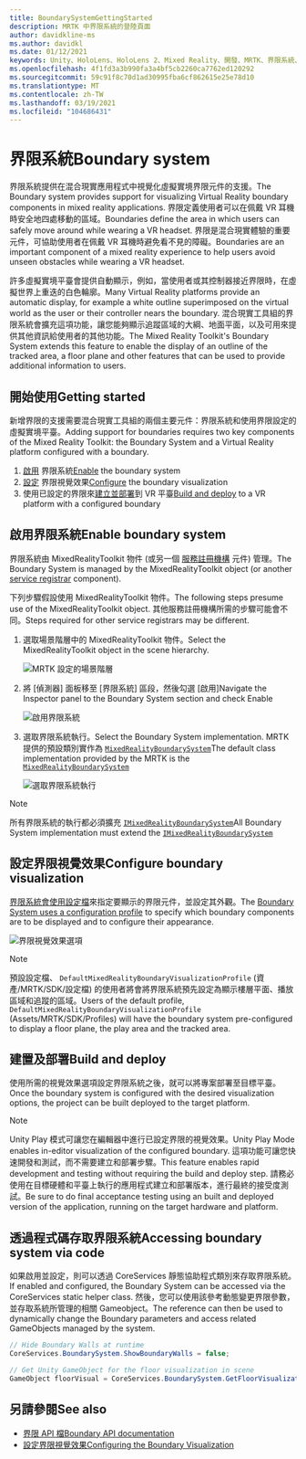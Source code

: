 ```yaml
---
title: BoundarySystemGettingStarted
description: MRTK 中界限系統的登陸頁面
author: davidkline-ms
ms.author: davidkl
ms.date: 01/12/2021
keywords: Unity、HoloLens、HoloLens 2、Mixed Reality、開發、MRTK、界限系統、
ms.openlocfilehash: 4f1fd3a3b990fa3a4bf5cb2260ca7762ed120292
ms.sourcegitcommit: 59c91f8c70d1ad30995fba6cf862615e25e78d10
ms.translationtype: MT
ms.contentlocale: zh-TW
ms.lasthandoff: 03/19/2021
ms.locfileid: "104686431"
---
```

# <a name="boundary-system"></a><span data-ttu-id="a48b0-104">界限系統</span><span class="sxs-lookup"><span data-stu-id="a48b0-104">Boundary system</span></span>

<span data-ttu-id="a48b0-105">界限系統提供在混合現實應用程式中視覺化虛擬實境界限元件的支援。</span><span class="sxs-lookup"><span data-stu-id="a48b0-105">The Boundary system provides support for visualizing Virtual Reality boundary components in mixed reality applications.</span></span> <span data-ttu-id="a48b0-106">界限定義使用者可以在佩戴 VR 耳機時安全地四處移動的區域。</span><span class="sxs-lookup"><span data-stu-id="a48b0-106">Boundaries define the area in which users can safely move around while wearing a VR headset.</span></span> <span data-ttu-id="a48b0-107">界限是混合現實體驗的重要元件，可協助使用者在佩戴 VR 耳機時避免看不見的障礙。</span><span class="sxs-lookup"><span data-stu-id="a48b0-107">Boundaries are an important component of a mixed reality experience to help users avoid unseen obstacles while wearing a VR headset.</span></span>

<span data-ttu-id="a48b0-108">許多虛擬實境平臺會提供自動顯示，例如，當使用者或其控制器接近界限時，在虛擬世界上重迭的白色輪廓。</span><span class="sxs-lookup"><span data-stu-id="a48b0-108">Many Virtual Reality platforms provide an automatic display, for example a white outline superimposed on the virtual world as the user or their controller nears the boundary.</span></span> <span data-ttu-id="a48b0-109">混合現實工具組的界限系統會擴充這項功能，讓您能夠顯示追蹤區域的大綱、地面平面，以及可用來提供其他資訊給使用者的其他功能。</span><span class="sxs-lookup"><span data-stu-id="a48b0-109">The Mixed Reality Toolkit's Boundary System extends this feature to enable the display of an outline of the tracked area, a floor plane and other features that can be used to provide additional information to users.</span></span>

## <a name="getting-started"></a><span data-ttu-id="a48b0-110">開始使用</span><span class="sxs-lookup"><span data-stu-id="a48b0-110">Getting started</span></span>

<span data-ttu-id="a48b0-111">新增界限的支援需要混合現實工具組的兩個主要元件：界限系統和使用界限設定的虛擬實境平臺。</span><span class="sxs-lookup"><span data-stu-id="a48b0-111">Adding support for boundaries requires two key components of the Mixed Reality Toolkit: the Boundary System and a Virtual Reality platform configured with a boundary.</span></span>

1. <span data-ttu-id="a48b0-112">[啟用](#enable-boundary-system) 界限系統</span><span class="sxs-lookup"><span data-stu-id="a48b0-112">[Enable](#enable-boundary-system) the boundary system</span></span>
2. <span data-ttu-id="a48b0-113">[設定](#configure-boundary-visualization) 界限視覺效果</span><span class="sxs-lookup"><span data-stu-id="a48b0-113">[Configure](#configure-boundary-visualization) the boundary visualization</span></span>
3. <span data-ttu-id="a48b0-114">使用已設定的界限來[建立並部署](#build-and-deploy)到 VR 平臺</span><span class="sxs-lookup"><span data-stu-id="a48b0-114">[Build and deploy](#build-and-deploy) to a VR platform with a configured boundary</span></span>

## <a name="enable-boundary-system"></a><span data-ttu-id="a48b0-115">啟用界限系統</span><span class="sxs-lookup"><span data-stu-id="a48b0-115">Enable boundary system</span></span>

<span data-ttu-id="a48b0-116">界限系統由 MixedRealityToolkit 物件 (或另一個 [服務註冊機構](xref:Microsoft.MixedReality.Toolkit.IMixedRealityServiceRegistrar) 元件) 管理。</span><span class="sxs-lookup"><span data-stu-id="a48b0-116">The Boundary System is managed by the MixedRealityToolkit object (or another [service registrar](xref:Microsoft.MixedReality.Toolkit.IMixedRealityServiceRegistrar) component).</span></span>

<span data-ttu-id="a48b0-117">下列步驟假設使用 MixedRealityToolkit 物件。</span><span class="sxs-lookup"><span data-stu-id="a48b0-117">The following steps presume use of the MixedRealityToolkit object.</span></span> <span data-ttu-id="a48b0-118">其他服務註冊機構所需的步驟可能會不同。</span><span class="sxs-lookup"><span data-stu-id="a48b0-118">Steps required for other service registrars may be different.</span></span>

1. <span data-ttu-id="a48b0-119">選取場景階層中的 MixedRealityToolkit 物件。</span><span class="sxs-lookup"><span data-stu-id="a48b0-119">Select the MixedRealityToolkit object in the scene hierarchy.</span></span>

    ![MRTK 設定的場景階層](../images/MRTK_ConfiguredHierarchy.png)

1. <span data-ttu-id="a48b0-121">將 [偵測器] 面板移至 [界限系統] 區段，然後勾選 [啟用]</span><span class="sxs-lookup"><span data-stu-id="a48b0-121">Navigate the Inspector panel to the Boundary System section and check Enable</span></span>

    ![啟用界限系統](../images/boundary/MRTKConfig_Boundary.png)

1. <span data-ttu-id="a48b0-123">選取界限系統執行。</span><span class="sxs-lookup"><span data-stu-id="a48b0-123">Select the Boundary System implementation.</span></span> <span data-ttu-id="a48b0-124">MRTK 提供的預設類別實作為 [`MixedRealityBoundarySystem`](xref:Microsoft.MixedReality.Toolkit.Boundary.MixedRealityBoundarySystem)</span><span class="sxs-lookup"><span data-stu-id="a48b0-124">The default class implementation provided by the MRTK is the [`MixedRealityBoundarySystem`](xref:Microsoft.MixedReality.Toolkit.Boundary.MixedRealityBoundarySystem)</span></span>

    ![選取界限系統執行](../images/boundary/BoundarySelectSystemType.png)

> [!NOTE]
> <span data-ttu-id="a48b0-126">所有界限系統的執行都必須擴充 [`IMixedRealityBoundarySystem`](xref:Microsoft.MixedReality.Toolkit.Boundary.IMixedRealityBoundarySystem)</span><span class="sxs-lookup"><span data-stu-id="a48b0-126">All Boundary System implementation must extend the [`IMixedRealityBoundarySystem`](xref:Microsoft.MixedReality.Toolkit.Boundary.IMixedRealityBoundarySystem)</span></span>

## <a name="configure-boundary-visualization"></a><span data-ttu-id="a48b0-127">設定界限視覺效果</span><span class="sxs-lookup"><span data-stu-id="a48b0-127">Configure boundary visualization</span></span>

<span data-ttu-id="a48b0-128">[界限系統會使用設定檔](configuring-boundary-visualization.md)來指定要顯示的界限元件，並設定其外觀。</span><span class="sxs-lookup"><span data-stu-id="a48b0-128">The [Boundary System uses a configuration profile](configuring-boundary-visualization.md) to specify which boundary components are to be displayed and to configure their appearance.</span></span>

![界限視覺效果選項](../images/boundary/BoundaryVisualizationProfile.png)

> [!NOTE]
> <span data-ttu-id="a48b0-130">預設設定檔、 `DefaultMixedRealityBoundaryVisualizationProfile` (資產/MRTK/SDK/設定檔) 的使用者將會將界限系統預先設定為顯示樓層平面、播放區域和追蹤的區域。</span><span class="sxs-lookup"><span data-stu-id="a48b0-130">Users of the default profile, `DefaultMixedRealityBoundaryVisualizationProfile` (Assets/MRTK/SDK/Profiles) will have the boundary system pre-configured to display a floor plane, the play area and the tracked area.</span></span>

## <a name="build-and-deploy"></a><span data-ttu-id="a48b0-131">建置及部署</span><span class="sxs-lookup"><span data-stu-id="a48b0-131">Build and deploy</span></span>

<span data-ttu-id="a48b0-132">使用所需的視覺效果選項設定界限系統之後，就可以將專案部署至目標平臺。</span><span class="sxs-lookup"><span data-stu-id="a48b0-132">Once the boundary system is configured with the desired visualization options, the project can be built deployed to the target platform.</span></span>

> [!NOTE]
> <span data-ttu-id="a48b0-133">Unity Play 模式可讓您在編輯器中進行已設定界限的視覺效果。</span><span class="sxs-lookup"><span data-stu-id="a48b0-133">Unity Play Mode enables in-editor visualization of the configured boundary.</span></span> <span data-ttu-id="a48b0-134">這項功能可讓您快速開發和測試，而不需要建立和部署步驟。</span><span class="sxs-lookup"><span data-stu-id="a48b0-134">This feature enables rapid development and testing without requiring the build and deploy step.</span></span> <span data-ttu-id="a48b0-135">請務必使用在目標硬體和平臺上執行的應用程式建立和部署版本，進行最終的接受度測試。</span><span class="sxs-lookup"><span data-stu-id="a48b0-135">Be sure to do final acceptance testing using an built and deployed version of the application, running on the target hardware and platform.</span></span>

## <a name="accessing-boundary-system-via-code"></a><span data-ttu-id="a48b0-136">透過程式碼存取界限系統</span><span class="sxs-lookup"><span data-stu-id="a48b0-136">Accessing boundary system via code</span></span>

<span data-ttu-id="a48b0-137">如果啟用並設定，則可以透過 CoreServices 靜態協助程式類別來存取界限系統。</span><span class="sxs-lookup"><span data-stu-id="a48b0-137">If enabled and configured, the Boundary System can be accessed via the CoreServices static helper class.</span></span> <span data-ttu-id="a48b0-138">然後，您可以使用該參考動態變更界限參數，並存取系統所管理的相關 Gameobject。</span><span class="sxs-lookup"><span data-stu-id="a48b0-138">The reference can then be used to dynamically change the Boundary parameters and access related GameObjects managed by the system.</span></span>

```c#
// Hide Boundary Walls at runtime
CoreServices.BoundarySystem.ShowBoundaryWalls = false;

// Get Unity GameObject for the floor visualization in scene
GameObject floorVisual = CoreServices.BoundarySystem.GetFloorVisualization();
```

## <a name="see-also"></a><span data-ttu-id="a48b0-139">另請參閱</span><span class="sxs-lookup"><span data-stu-id="a48b0-139">See also</span></span>

- [<span data-ttu-id="a48b0-140">界限 API 檔</span><span class="sxs-lookup"><span data-stu-id="a48b0-140">Boundary API documentation</span></span>](xref:Microsoft.MixedReality.Toolkit.Boundary)
- [<span data-ttu-id="a48b0-141">設定界限視覺效果</span><span class="sxs-lookup"><span data-stu-id="a48b0-141">Configuring the Boundary Visualization</span></span>](configuring-boundary-visualization.md)
